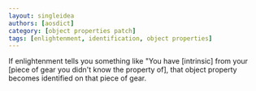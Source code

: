 ```yaml
---
layout: singleidea
authors: [aosdict]
category: [object properties patch]
tags: [enlightenment, identification, object properties]
---
```

If enlightenment tells you something like "You have [intrinsic] from your [piece
of gear you didn't know the property of], that object property becomes
identified on that piece of gear.
